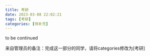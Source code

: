 ```yaml
---
title: 考研
date: 2023-03-08 22:02:21
tags: [考研]
categories: [待补充]
---
```

to be continued
<!-- more -->
来自管理员的备注：完成这一部分的同学，请将categories修改为[考研]